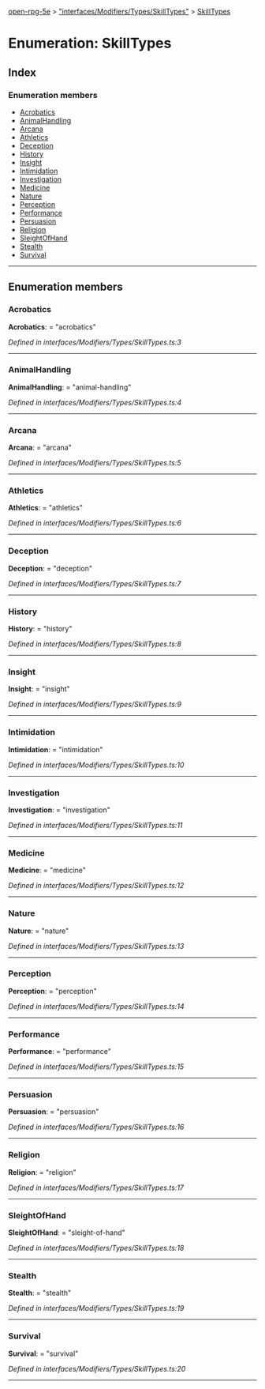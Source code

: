 [open-rpg-5e](../README.md) > ["interfaces/Modifiers/Types/SkillTypes"](../modules/_interfaces_modifiers_types_skilltypes_.md) > [SkillTypes](../enums/_interfaces_modifiers_types_skilltypes_.skilltypes.md)

# Enumeration: SkillTypes

## Index

### Enumeration members

* [Acrobatics](_interfaces_modifiers_types_skilltypes_.skilltypes.md#acrobatics)
* [AnimalHandling](_interfaces_modifiers_types_skilltypes_.skilltypes.md#animalhandling)
* [Arcana](_interfaces_modifiers_types_skilltypes_.skilltypes.md#arcana)
* [Athletics](_interfaces_modifiers_types_skilltypes_.skilltypes.md#athletics)
* [Deception](_interfaces_modifiers_types_skilltypes_.skilltypes.md#deception)
* [History](_interfaces_modifiers_types_skilltypes_.skilltypes.md#history)
* [Insight](_interfaces_modifiers_types_skilltypes_.skilltypes.md#insight)
* [Intimidation](_interfaces_modifiers_types_skilltypes_.skilltypes.md#intimidation)
* [Investigation](_interfaces_modifiers_types_skilltypes_.skilltypes.md#investigation)
* [Medicine](_interfaces_modifiers_types_skilltypes_.skilltypes.md#medicine)
* [Nature](_interfaces_modifiers_types_skilltypes_.skilltypes.md#nature)
* [Perception](_interfaces_modifiers_types_skilltypes_.skilltypes.md#perception)
* [Performance](_interfaces_modifiers_types_skilltypes_.skilltypes.md#performance)
* [Persuasion](_interfaces_modifiers_types_skilltypes_.skilltypes.md#persuasion)
* [Religion](_interfaces_modifiers_types_skilltypes_.skilltypes.md#religion)
* [SleightOfHand](_interfaces_modifiers_types_skilltypes_.skilltypes.md#sleightofhand)
* [Stealth](_interfaces_modifiers_types_skilltypes_.skilltypes.md#stealth)
* [Survival](_interfaces_modifiers_types_skilltypes_.skilltypes.md#survival)

---

## Enumeration members

<a id="acrobatics"></a>

###  Acrobatics

**Acrobatics**:  = "acrobatics"

*Defined in interfaces/Modifiers/Types/SkillTypes.ts:3*

___
<a id="animalhandling"></a>

###  AnimalHandling

**AnimalHandling**:  = "animal-handling"

*Defined in interfaces/Modifiers/Types/SkillTypes.ts:4*

___
<a id="arcana"></a>

###  Arcana

**Arcana**:  = "arcana"

*Defined in interfaces/Modifiers/Types/SkillTypes.ts:5*

___
<a id="athletics"></a>

###  Athletics

**Athletics**:  = "athletics"

*Defined in interfaces/Modifiers/Types/SkillTypes.ts:6*

___
<a id="deception"></a>

###  Deception

**Deception**:  = "deception"

*Defined in interfaces/Modifiers/Types/SkillTypes.ts:7*

___
<a id="history"></a>

###  History

**History**:  = "history"

*Defined in interfaces/Modifiers/Types/SkillTypes.ts:8*

___
<a id="insight"></a>

###  Insight

**Insight**:  = "insight"

*Defined in interfaces/Modifiers/Types/SkillTypes.ts:9*

___
<a id="intimidation"></a>

###  Intimidation

**Intimidation**:  = "intimidation"

*Defined in interfaces/Modifiers/Types/SkillTypes.ts:10*

___
<a id="investigation"></a>

###  Investigation

**Investigation**:  = "investigation"

*Defined in interfaces/Modifiers/Types/SkillTypes.ts:11*

___
<a id="medicine"></a>

###  Medicine

**Medicine**:  = "medicine"

*Defined in interfaces/Modifiers/Types/SkillTypes.ts:12*

___
<a id="nature"></a>

###  Nature

**Nature**:  = "nature"

*Defined in interfaces/Modifiers/Types/SkillTypes.ts:13*

___
<a id="perception"></a>

###  Perception

**Perception**:  = "perception"

*Defined in interfaces/Modifiers/Types/SkillTypes.ts:14*

___
<a id="performance"></a>

###  Performance

**Performance**:  = "performance"

*Defined in interfaces/Modifiers/Types/SkillTypes.ts:15*

___
<a id="persuasion"></a>

###  Persuasion

**Persuasion**:  = "persuasion"

*Defined in interfaces/Modifiers/Types/SkillTypes.ts:16*

___
<a id="religion"></a>

###  Religion

**Religion**:  = "religion"

*Defined in interfaces/Modifiers/Types/SkillTypes.ts:17*

___
<a id="sleightofhand"></a>

###  SleightOfHand

**SleightOfHand**:  = "sleight-of-hand"

*Defined in interfaces/Modifiers/Types/SkillTypes.ts:18*

___
<a id="stealth"></a>

###  Stealth

**Stealth**:  = "stealth"

*Defined in interfaces/Modifiers/Types/SkillTypes.ts:19*

___
<a id="survival"></a>

###  Survival

**Survival**:  = "survival"

*Defined in interfaces/Modifiers/Types/SkillTypes.ts:20*

___

